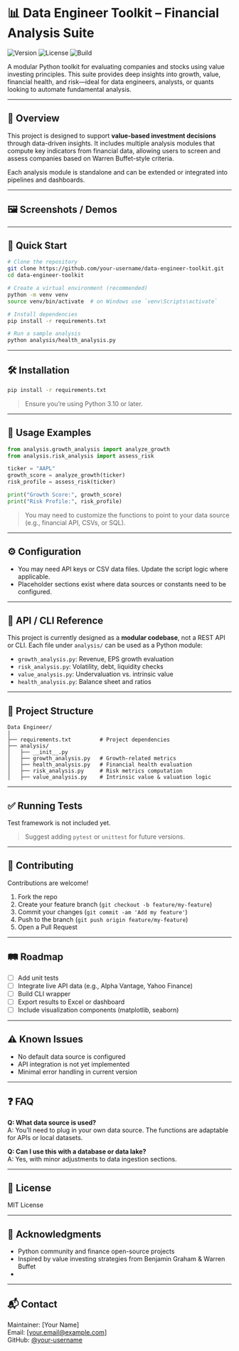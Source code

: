 # 📊 Data Engineer Toolkit – Financial Analysis Suite

![Version](https://img.shields.io/badge/version-1.0.0-blue.svg)
![License](https://img.shields.io/badge/license-MIT-green.svg)
![Build](https://img.shields.io/badge/build-passing-brightgreen.svg)

A modular Python toolkit for evaluating companies and stocks using value investing principles. This suite provides deep insights into growth, value, financial health, and risk—ideal for data engineers, analysts, or quants looking to automate fundamental analysis.

---

## 🧭 Overview

This project is designed to support **value-based investment decisions** through data-driven insights. It includes multiple analysis modules that compute key indicators from financial data, allowing users to screen and assess companies based on Warren Buffet-style criteria.

Each analysis module is standalone and can be extended or integrated into pipelines and dashboards.

---

## 🖼️ Screenshots / Demos

<!-- TODO: Add screenshots or data output examples here -->
<!-- Example: ![Sample Report Output](./docs/report_preview.png) -->

---

## 🚀 Quick Start

```bash
# Clone the repository
git clone https://github.com/your-username/data-engineer-toolkit.git
cd data-engineer-toolkit

# Create a virtual environment (recommended)
python -m venv venv
source venv/bin/activate  # on Windows use `venv\Scripts\activate`

# Install dependencies
pip install -r requirements.txt

# Run a sample analysis
python analysis/health_analysis.py
```

---

## 🛠 Installation

```bash
pip install -r requirements.txt
```

> Ensure you’re using Python 3.10 or later.

---

## 🧪 Usage Examples

```python
from analysis.growth_analysis import analyze_growth
from analysis.risk_analysis import assess_risk

ticker = "AAPL"
growth_score = analyze_growth(ticker)
risk_profile = assess_risk(ticker)

print("Growth Score:", growth_score)
print("Risk Profile:", risk_profile)
```

> You may need to customize the functions to point to your data source (e.g., financial API, CSVs, or SQL).

---

## ⚙️ Configuration

- You may need API keys or CSV data files. Update the script logic where applicable.
- Placeholder sections exist where data sources or constants need to be configured.
<!-- TODO: Specify if any `.env` or config files are needed -->

---

## 🧭 API / CLI Reference

This project is currently designed as a **modular codebase**, not a REST API or CLI. Each file under `analysis/` can be used as a Python module:

- `growth_analysis.py`: Revenue, EPS growth evaluation
- `risk_analysis.py`: Volatility, debt, liquidity checks
- `value_analysis.py`: Undervaluation vs. intrinsic value
- `health_analysis.py`: Balance sheet and ratios

---

## 📂 Project Structure

```
Data Engineer/
│
├── requirements.txt         # Project dependencies
├── analysis/
│   ├── __init__.py
│   ├── growth_analysis.py   # Growth-related metrics
│   ├── health_analysis.py   # Financial health evaluation
│   ├── risk_analysis.py     # Risk metrics computation
│   ├── value_analysis.py    # Intrinsic value & valuation logic
```

---

## ✅ Running Tests

<!-- TODO: No test suite found in current files -->
Test framework is not included yet.

> Suggest adding `pytest` or `unittest` for future versions.

---

## 🤝 Contributing

Contributions are welcome!

1. Fork the repo
2. Create your feature branch (`git checkout -b feature/my-feature`)
3. Commit your changes (`git commit -am 'Add my feature'`)
4. Push to the branch (`git push origin feature/my-feature`)
5. Open a Pull Request

---

## 🛤 Roadmap

- [ ] Add unit tests
- [ ] Integrate live API data (e.g., Alpha Vantage, Yahoo Finance)
- [ ] Build CLI wrapper
- [ ] Export results to Excel or dashboard
- [ ] Include visualization components (matplotlib, seaborn)

---

## ⚠ Known Issues

- No default data source is configured
- API integration is not yet implemented
- Minimal error handling in current version

---

## ❓ FAQ

**Q: What data source is used?**  
A: You’ll need to plug in your own data source. The functions are adaptable for APIs or local datasets.

**Q: Can I use this with a database or data lake?**  
A: Yes, with minor adjustments to data ingestion sections.

---

## 📄 License

MIT License  
<!-- TODO: Replace if another license applies -->

---

## 🙏 Acknowledgments

- Python community and finance open-source projects
- Inspired by value investing strategies from Benjamin Graham & Warren Buffet
- <!-- TODO: Add any tools or datasets used -->

---

## 📬 Contact

Maintainer: [Your Name]  
Email: [your.email@example.com]  
GitHub: [@your-username](https://github.com/your-username)